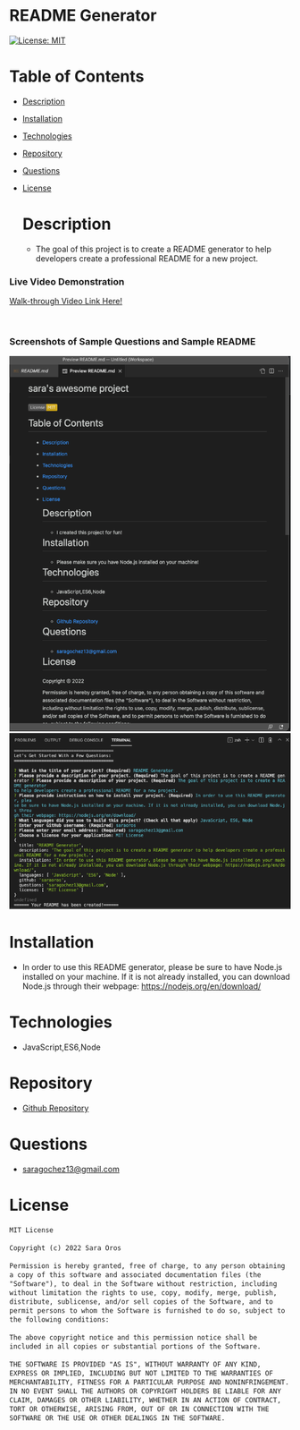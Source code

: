 
  # README Generator
[![License: MIT](https://img.shields.io/badge/License-MIT-yellow.svg)](https://opensource.org/licenses/MIT)

# Table of Contents

- [Description](#description)
- [Installation](#installation)
- [Technologies](#technologies)
- [Repository](#repository)
- [Questions](#questions)
- [License](#license)

  # Description
  - The goal of this project is to create a README generator to help developers create a professional README for a new project.


 ### Live Video Demonstration

[Walk-through Video Link Here!](https://drive.google.com/file/d/14_SnC32F1lyfOvvJlCaK6nfIIuiWcGLm/view)

<br />

### Screenshots of Sample Questions and Sample README
  <img src="./develop/images/LiveDemoSampleRead.png" />

  <br />
  
  <img src="./develop/images/sampleREADME.png" />

  # Installation
  - In order to use this README generator, please be sure to have Node.js installed on your machine. If it is not already installed, you can download Node.js through their webpage: https://nodejs.org/en/download/

  # Technologies
  - JavaScript,ES6,Node


  # Repository
  - <a href="https://github.com/saraoros">Github Repository</a>

  # Questions
  - saragochez13@gmail.com

  # License
    MIT License

    Copyright (c) 2022 Sara Oros

    Permission is hereby granted, free of charge, to any person obtaining a copy of this software and associated documentation files (the "Software"), to deal in the Software without restriction, including without limitation the rights to use, copy, modify, merge, publish, distribute, sublicense, and/or sell copies of the Software, and to permit persons to whom the Software is furnished to do so, subject to the following conditions:
    
    The above copyright notice and this permission notice shall be included in all copies or substantial portions of the Software.
    
    THE SOFTWARE IS PROVIDED "AS IS", WITHOUT WARRANTY OF ANY KIND, EXPRESS OR IMPLIED, INCLUDING BUT NOT LIMITED TO THE WARRANTIES OF MERCHANTABILITY, FITNESS FOR A PARTICULAR PURPOSE AND NONINFRINGEMENT. IN NO EVENT SHALL THE AUTHORS OR COPYRIGHT HOLDERS BE LIABLE FOR ANY CLAIM, DAMAGES OR OTHER LIABILITY, WHETHER IN AN ACTION OF CONTRACT, TORT OR OTHERWISE, ARISING FROM, OUT OF OR IN CONNECTION WITH THE SOFTWARE OR THE USE OR OTHER DEALINGS IN THE SOFTWARE.
  

  
